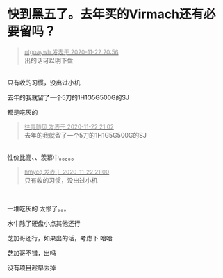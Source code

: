 # 快到黑五了。去年买的Virmach还有必要留吗？


<div class="quote"><blockquote><font size="2"><a href="https://www.hostloc.com/forum.php?mod=redirect&amp;goto=findpost&amp;pid=9498050&amp;ptid=769964" target="_blank"><font color="#999999">ntgoaywh 发表于 2020-11-22 20:56</font></a></font><br />
出的话可以明下盘</blockquote></div><br />
只有收的习惯，没出过小机<img src="static/image/smiley/default/titter.gif" smilieid="9" border="0" alt="" />

去年的我就留了一个5刀的1H1G5G500G的SJ

都是吃灰的

<div class="quote"><blockquote><font size="2"><a href="https://www.hostloc.com/forum.php?mod=redirect&amp;goto=findpost&amp;pid=9498075&amp;ptid=769964" target="_blank"><font color="#999999">往事随风 发表于 2020-11-22 21:02</font></a></font><br />
去年的我就留了一个5刀的1H1G5G500G的SJ</blockquote></div><br />
性价比高、、羡慕中。。。。。

<div class="quote"><blockquote><font size="2"><a href="https://www.hostloc.com/forum.php?mod=redirect&amp;goto=findpost&amp;pid=9498066&amp;ptid=769964" target="_blank"><font color="#999999">hmycq 发表于 2020-11-22 21:00</font></a></font><br />
只有收的习惯，没出过小机</blockquote></div><br />
<img src="static/image/smiley/yct/007.gif" smilieid="46" border="0" alt="" />

一堆吃灰的 太惨了。。。

水牛除了硬盘小点其他还行

芝加哥还行，如果出的话，考虑下 哈哈<img src="static/image/smiley/default/lol.gif" smilieid="12" border="0" alt="" />

芝加哥不错，出吗

没有项目趁早丢掉<img src="static/image/smiley/default/lol.gif" smilieid="12" border="0" alt="" />
